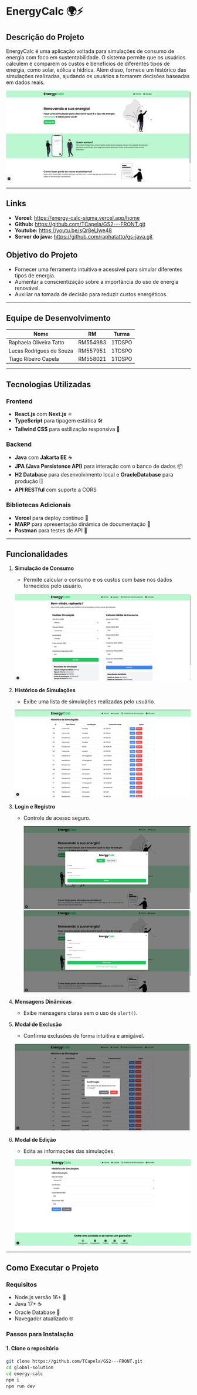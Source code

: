 # EnergyCalc 🌍⚡

## **Descrição do Projeto**

EnergyCalc é uma aplicação voltada para simulações de consumo de energia com foco em sustentabilidade. O sistema permite que os usuários calculem e comparem os custos e benefícios de diferentes tipos de energia, como solar, eólica e hídrica. Além disso, fornece um histórico das simulações realizadas, ajudando os usuários a tomarem decisões baseadas em dados reais.

![home](https://github.com/TCapela/GS2---FRONT/blob/main/global-solution/energy-calc/public/imgs/readme-imgs/home.png "home")

---

## **Links**

- **Vercel:** https://energy-calc-sigma.vercel.app/home
- **Github:** https://github.com/TCapela/GS2---FRONT.git
- **Youtube:** https://youtu.be/sQr8eLlwe48
- **Server do java:** https://github.com/raphatatto/gs-java.git
## **Objetivo do Projeto**

- Fornecer uma ferramenta intuitiva e acessível para simular diferentes tipos de energia.
- Aumentar a conscientização sobre a importância do uso de energia renovável.
- Auxiliar na tomada de decisão para reduzir custos energéticos.

---

## **Equipe de Desenvolvimento**

| Nome                       | RM       | Turma  |
|----------------------------|----------|--------|
| Raphaela Oliveira Tatto    | RM554983 | 1TDSPO |
| Lucas Rodrigues de Souza   | RM557951 | 1TDSPO |
| Tiago Ribeiro Capela       | RM558021 | 1TDSPO |

---

## **Tecnologias Utilizadas**

### **Frontend**
- **React.js** com **Next.js** ⚛️
- **TypeScript** para tipagem estática 🛠️
- **Tailwind CSS** para estilização responsiva 🎨

### **Backend**
- **Java** com **Jakarta EE** ☕
- **JPA (Java Persistence API)** para interação com o banco de dados 📦
- **H2 Database** para desenvolvimento local e **OracleDatabase** para produção 🗄️
- **API RESTful** com suporte a CORS

### **Bibliotecas Adicionais**
- **Vercel** para deploy contínuo 🚀
- **MARP** para apresentação dinâmica de documentação 📄
- **Postman** para testes de API 🔧

---

## **Funcionalidades**

1. **Simulação de Consumo**
   - Permite calcular o consumo e os custos com base nos dados fornecidos pelo usuário.

   ![profile](https://github.com/TCapela/GS2---FRONT/blob/main/global-solution/energy-calc/public/imgs/readme-imgs/profile.png "profile")

2. **Histórico de Simulações**
   - Exibe uma lista de simulações realizadas pelo usuário.

   ![historico](https://github.com/TCapela/GS2---FRONT/blob/main/global-solution/energy-calc/public/imgs/readme-imgs/historico.png "historico")

3. **Login e Registro**
   - Controle de acesso seguro.

     ![login](https://github.com/TCapela/GS2---FRONT/blob/main/global-solution/energy-calc/public/imgs/readme-imgs/login-modal.png "login")
     ![cadastro](https://github.com/TCapela/GS2---FRONT/blob/main/global-solution/energy-calc/public/imgs/readme-imgs/cadastro-modal.png "cadastro")

4. **Mensagens Dinâmicas**
   - Exibe mensagens claras sem o uso de `alert()`.

5. **Modal de Exclusão**
   - Confirma exclusões de forma intuitiva e amigável.

   ![excluir](https://github.com/TCapela/GS2---FRONT/blob/main/global-solution/energy-calc/public/imgs/readme-imgs/excluir-historico.png "excluir")

6. **Modal de Edição**
   - Edita as informações das simulações.

   ![editar](https://github.com/TCapela/GS2---FRONT/blob/main/global-solution/energy-calc/public/imgs/readme-imgs/editar-historico.png "editar")

---

## **Como Executar o Projeto**

### **Requisitos**

- Node.js versão 16+ 🔧
- Java 17+ ☕
- Oracle Database 🎲
- Navegador atualizado 🌐

### **Passos para Instalação**

#### **1. Clone o repositório**
```bash
git clone https://github.com/TCapela/GS2---FRONT.git
cd global-solution
cd energy-calc
npm i
npm run dev
